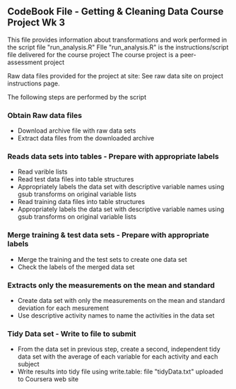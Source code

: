 ## CodeBook File - Getting & Cleaning Data Course Project Wk 3
This file provides information about transformations and work performed in the script file "run_analysis.R"
FIle "run_analysis.R" is the instructions/script file delivered for the course project
The course project is a peer-assessment project 

Raw data files provided for the project at site: See raw data site on project instructions page.

The following steps are performed by the script

### Obtain Raw data files
* Download archive file with raw data sets
* Extract data files from the downloaded archive

### Reads data sets into tables - Prepare with appropriate labels
* Read varible lists
* Read test data files into table structures
* Appropriately labels the data set with descriptive variable names using gsub transforms on original variable lists
* Read training data files into table structures
* Appropriately labels the data set with descriptive variable names using gsub transforms on original variable lists


### Merge training & test data sets - Prepare with appropriate labels
* Merge the training and the test sets to create one data set
* Check the labels of the merged data set


### Extracts only the measurements on the mean and standard 
* Create data set with only the measurements on the mean and standard deviation for each mesurement
* Use descriptive activity names to name the activities in the data set


### Tidy Data set - Write to file to submit
* From the data set in previous step, create a second, independent tidy data set with the average of each variable for each activity and each subject 
* Write results into tidy file using write.table: file "tidyData.txt" uploaded to Coursera web site
